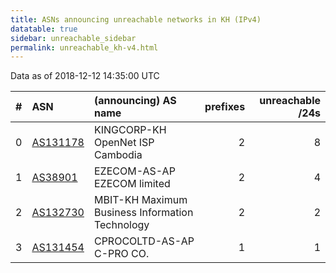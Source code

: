 ```yaml
---
title: ASNs announcing unreachable networks in KH (IPv4)
datatable: true
sidebar: unreachable_sidebar
permalink: unreachable_kh-v4.html
---
```


Data as of 2018-12-12 14:35:00 UTC


<div class="datatable-begin"></div>

|   # | ASN                                      | (announcing) AS name                            |   prefixes |   unreachable /24s |
|----:|:-----------------------------------------|:------------------------------------------------|-----------:|-------------------:|
|   0 | [AS131178](unreachable_AS131178-v4.html) | KINGCORP-KH OpenNet ISP Cambodia                |          2 |                  8 |
|   1 | [AS38901](unreachable_AS38901-v4.html)   | EZECOM-AS-AP EZECOM limited                     |          2 |                  4 |
|   2 | [AS132730](unreachable_AS132730-v4.html) | MBIT-KH Maximum Business Information Technology |          2 |                  2 |
|   3 | [AS131454](unreachable_AS131454-v4.html) | CPROCOLTD-AS-AP C-PRO CO.                       |          1 |                  1 |

<div class="datatable-end"></div>